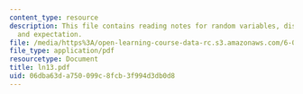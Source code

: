 ```yaml
---
content_type: resource
description: This file contains reading notes for random variables, distributions
  and expectation.
file: /media/https%3A/open-learning-course-data-rc.s3.amazonaws.com/6-042j-mathematics-for-computer-science-fall-2005/06dba63da750099c8fcb3f994d3db0d8_ln13.pdf
file_type: application/pdf
resourcetype: Document
title: ln13.pdf
uid: 06dba63d-a750-099c-8fcb-3f994d3db0d8
---
```

